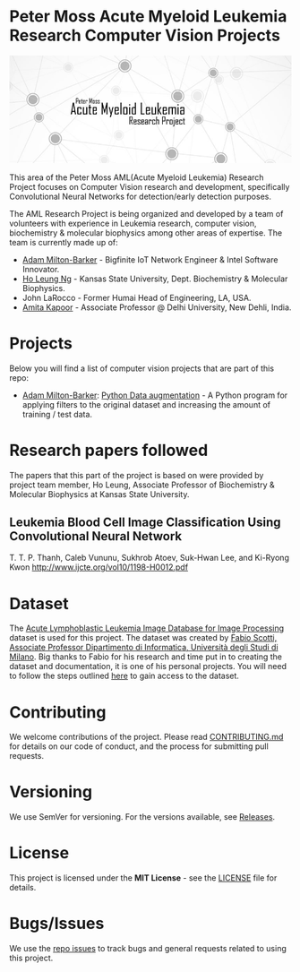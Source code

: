 # Peter Moss Acute Myeloid Leukemia Research Computer Vision Projects
![Peter Moss Acute Myeloid Leukemia Research Computer Vision Projects](Media/Images/Banner-Social.jpg) 

This area of the Peter Moss AML(Acute Myeloid Leukemia) Research Project focuses on Computer Vision research and development, specifically Convolutional Neural Networks for detection/early detection purposes. 

The AML Research Project is being organized and developed by a team of volunteers with experience in Leukemia research, computer vision, biochemistry & molecular biophysics among other areas of expertise. The team is currently made up of:

- [Adam Milton-Barker](https://github.com/AdamMiltonBarker "Adam Milton-Barker") - Bigfinite IoT Network Engineer & Intel Software Innovator.
- [Ho Leung Ng](https://github.com/holeung "Ho  Leung Ng") - Kansas State University, Dept. Biochemistry & Molecular Biophysics.
- John LaRocco - Former Humai Head of Engineering, LA, USA.
- [Amita Kapoor](https://github.com/amita-kapoor "Amita Kapoor") - Associate Professor @ Delhi University, New Dehli, India.

# Projects
Below you will find a list of computer vision projects that are part of this repo:

- [Adam Milton-Barker](https://github.com/AdamMiltonBarker "Adam Milton-Barker"): [Python Data augmentation](https://github.com/AMLResearchProject/AML-Classifiers/tree/master/Python/Augmentation.ipynb "Python Data augmentation") - A Python program for applying filters to the original dataset and increasing the amount of training / test data. 

# Research papers followed
The papers that this part of the project is based on were provided by project team member, Ho Leung, Associate Professor of Biochemistry & Molecular Biophysics at Kansas State University. 

## Leukemia Blood Cell Image Classification Using Convolutional Neural Network
T. T. P. Thanh, Caleb Vununu, Sukhrob Atoev, Suk-Hwan Lee, and Ki-Ryong Kwon 
http://www.ijcte.org/vol10/1198-H0012.pdf

# Dataset
The [Acute Lymphoblastic Leukemia Image Database for Image Processing](https://homes.di.unimi.it/scotti/all/) dataset is used for this project. The dataset was created by [Fabio Scotti, Associate Professor Dipartimento di Informatica, Università degli Studi di Milano](https://homes.di.unimi.it/scotti/). Big thanks to Fabio for his research and time put in to creating the dataset and documentation, it is one of his personal projects. You will need to follow the steps outlined [here](https://homes.di.unimi.it/scotti/all/#download) to gain access to the dataset.

# Contributing
We welcome contributions of the project. Please read [CONTRIBUTING.md](https://github.com/AMLResearchProject/AML-Classifiers/blob/master/CONTRIBUTING.md "CONTRIBUTING.md") for details on our code of conduct, and the process for submitting pull requests.

# Versioning
We use SemVer for versioning. For the versions available, see [Releases](https://github.com/AMLResearchProject/AML-Classifiers/releases "Releases").

# License
This project is licensed under the **MIT License** - see the [LICENSE](https://github.com/AMLResearchProject/AML-Classifiers/blob/master/LICENSE "LICENSE") file for details.

# Bugs/Issues
We use the [repo issues](issues "repo issues") to track bugs and general requests related to using this project. 